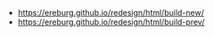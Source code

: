 - https://ereburg.github.io/redesign/html/build-new/
- https://ereburg.github.io/redesign/html/build-prev/